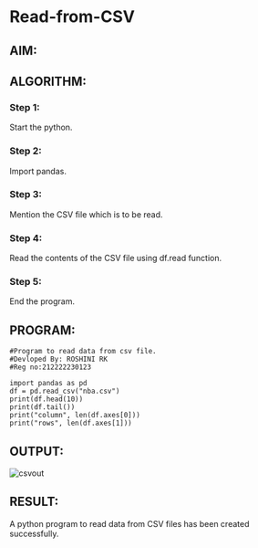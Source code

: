 # Read-from-CSV

## AIM:

## ALGORITHM:
### Step 1:
Start the python.
### Step 2:
Import pandas.
### Step 3:
Mention the CSV file which is to be read.
### Step 4:
Read the contents of the CSV file using df.read function.
### Step 5:
End the program.
## PROGRAM:
```
#Program to read data from csv file.
#Devloped By: ROSHINI RK
#Reg no:212222230123
```
```
import pandas as pd
df = pd.read_csv("nba.csv")
print(df.head(10))
print(df.tail())
print("column", len(df.axes[0]))
print("rows", len(df.axes[1]))
```
## OUTPUT:

![csvout](https://github.com/roshiniRK/Read-from-CSV/assets/118956165/6c9720d6-38b3-43c9-876b-263123f82208)

## RESULT:
A python program to read data from CSV files has been created successfully.
